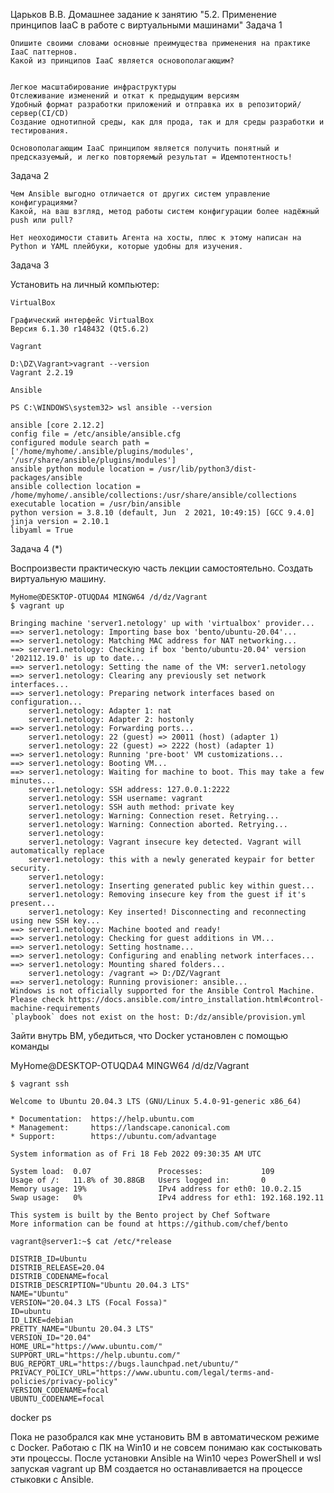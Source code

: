 Царьков В.В.
Домашнее задание к занятию "5.2. Применение принципов IaaC в работе с виртуальными машинами"
Задача 1

    Опишите своими словами основные преимущества применения на практике IaaC паттернов.
    Какой из принципов IaaC является основополагающим?


    Легкое масштабирование инфраструктуры
    Отслеживание изменений и откат к предыдущим версиям
    Удобный формат разработки приложений и отправка их в репозиторий/сервер(CI/CD)
    Создание однотипной среды, как для прода, так и для среды разработки и тестирования.

	Основополагающим IaaC принципом является получить понятный и предсказуемый, и легко повторяемый результат = Идемпотентность!


Задача 2

    Чем Ansible выгодно отличается от других систем управление конфигурациями?
    Какой, на ваш взгляд, метод работы систем конфигурации более надёжный push или pull?

	Нет неоходимости ставить Агента на хосты, плюс к этому написан на Python и YAML плейбуки, которые удобны для изучения.

Задача 3

Установить на личный компьютер:

    VirtualBox
	
	Графический интерфейс VirtualBox
	Версия 6.1.30 r148432 (Qt5.6.2)
	
    Vagrant
	
	D:\DZ\Vagrant>vagrant --version
	Vagrant 2.2.19
	
	Ansible
	
	PS C:\WINDOWS\system32> wsl ansible --version

	ansible [core 2.12.2]
	config file = /etc/ansible/ansible.cfg
	configured module search path = ['/home/myhome/.ansible/plugins/modules', '/usr/share/ansible/plugins/modules']
	ansible python module location = /usr/lib/python3/dist-packages/ansible
	ansible collection location = /home/myhome/.ansible/collections:/usr/share/ansible/collections
	executable location = /usr/bin/ansible
	python version = 3.8.10 (default, Jun  2 2021, 10:49:15) [GCC 9.4.0]
	jinja version = 2.10.1
	libyaml = True

Задача 4 (*)

Воспроизвести практическую часть лекции самостоятельно.
Создать виртуальную машину.
	
	MyHome@DESKTOP-OTUQDA4 MINGW64 /d/dz/Vagrant
	$ vagrant up

	Bringing machine 'server1.netology' up with 'virtualbox' provider...
	==> server1.netology: Importing base box 'bento/ubuntu-20.04'...
	==> server1.netology: Matching MAC address for NAT networking...
	==> server1.netology: Checking if box 'bento/ubuntu-20.04' version '202112.19.0' is up to date...
	==> server1.netology: Setting the name of the VM: server1.netology
	==> server1.netology: Clearing any previously set network interfaces...
	==> server1.netology: Preparing network interfaces based on configuration...
		server1.netology: Adapter 1: nat
		server1.netology: Adapter 2: hostonly
	==> server1.netology: Forwarding ports...
		server1.netology: 22 (guest) => 20011 (host) (adapter 1)
		server1.netology: 22 (guest) => 2222 (host) (adapter 1)
	==> server1.netology: Running 'pre-boot' VM customizations...
	==> server1.netology: Booting VM...
	==> server1.netology: Waiting for machine to boot. This may take a few minutes...
		server1.netology: SSH address: 127.0.0.1:2222
		server1.netology: SSH username: vagrant
		server1.netology: SSH auth method: private key
		server1.netology: Warning: Connection reset. Retrying...
		server1.netology: Warning: Connection aborted. Retrying...
		server1.netology:
		server1.netology: Vagrant insecure key detected. Vagrant will automatically replace
		server1.netology: this with a newly generated keypair for better security.
		server1.netology:
		server1.netology: Inserting generated public key within guest...
		server1.netology: Removing insecure key from the guest if it's present...
		server1.netology: Key inserted! Disconnecting and reconnecting using new SSH key...
	==> server1.netology: Machine booted and ready!
	==> server1.netology: Checking for guest additions in VM...
	==> server1.netology: Setting hostname...
	==> server1.netology: Configuring and enabling network interfaces...
	==> server1.netology: Mounting shared folders...
		server1.netology: /vagrant => D:/DZ/Vagrant
	==> server1.netology: Running provisioner: ansible...
	Windows is not officially supported for the Ansible Control Machine.
	Please check https://docs.ansible.com/intro_installation.html#control-machine-requirements
	`playbook` does not exist on the host: D:/dz/ansible/provision.yml

Зайти внутрь ВМ, убедиться, что Docker установлен с помощью команды

MyHome@DESKTOP-OTUQDA4 MINGW64 /d/dz/Vagrant

	$ vagrant ssh

	Welcome to Ubuntu 20.04.3 LTS (GNU/Linux 5.4.0-91-generic x86_64)

	* Documentation:  https://help.ubuntu.com
	* Management:     https://landscape.canonical.com
	* Support:        https://ubuntu.com/advantage

	System information as of Fri 18 Feb 2022 09:30:35 AM UTC

	System load:  0.07               Processes:             109
	Usage of /:   11.8% of 30.88GB   Users logged in:       0
	Memory usage: 19%                IPv4 address for eth0: 10.0.2.15
	Swap usage:   0%                 IPv4 address for eth1: 192.168.192.11

	This system is built by the Bento project by Chef Software
	More information can be found at https://github.com/chef/bento

	vagrant@server1:~$ cat /etc/*release

	DISTRIB_ID=Ubuntu
	DISTRIB_RELEASE=20.04
	DISTRIB_CODENAME=focal
	DISTRIB_DESCRIPTION="Ubuntu 20.04.3 LTS"
	NAME="Ubuntu"
	VERSION="20.04.3 LTS (Focal Fossa)"
	ID=ubuntu
	ID_LIKE=debian
	PRETTY_NAME="Ubuntu 20.04.3 LTS"
	VERSION_ID="20.04"
	HOME_URL="https://www.ubuntu.com/"
	SUPPORT_URL="https://help.ubuntu.com/"
	BUG_REPORT_URL="https://bugs.launchpad.net/ubuntu/"
	PRIVACY_POLICY_URL="https://www.ubuntu.com/legal/terms-and-policies/privacy-policy"
	VERSION_CODENAME=focal
	UBUNTU_CODENAME=focal

docker ps

Пока не разобрался как мне установить ВМ в автоматическом режиме с Docker. Работаю с ПК на Win10 и не совсем понимаю как состыковать эти процессы.
После установки Ansible на Win10 через PowerShell  и wsl запуская vagrant up ВМ создается но останавливается на процессе стыковки с Ansible.

